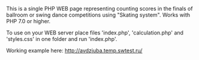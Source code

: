 This is a single PHP WEB page representing counting scores in the finals of ballroom or swing dance competitions using "Skating system".
Works with PHP 7.0 or higher. 

To use on your WEB server place files 'index.php', 'calculation.php' and 'styles.css' in one folder and run 'index.php'.

Working example here: 
http://avdzjuba.temp.swtest.ru/
